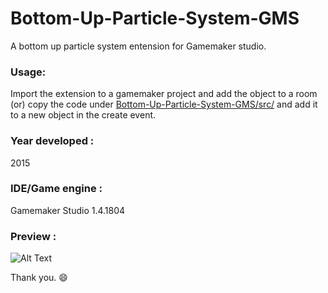 # Bottom-Up-Particle-System-GMS 

A bottom up particle system entension for Gamemaker studio. 

### Usage:
Import the extension to a gamemaker project and add the object to a room (or) copy the code under 
[Bottom-Up-Particle-System-GMS/src/](https://github.com/BharathVishal/Bottom-Up-Particle-System-GMS/blob/master/src/Particle_system_code.txt) and add it to a new object in the create event.


### Year developed : 
2015


### IDE/Game engine : 
Gamemaker Studio 1.4.1804


### Preview : 






![Alt Text](https://github.com/BharathVishal/Bottom-Up-Particle-System-GMS/blob/master/Preview%20GIF/preview-gif.gif)

Thank you. :smile:

